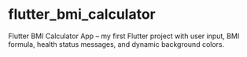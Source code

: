# flutter_bmi_calculator
Flutter BMI Calculator App – my first Flutter project with user input, BMI formula, health status messages, and dynamic background colors.

